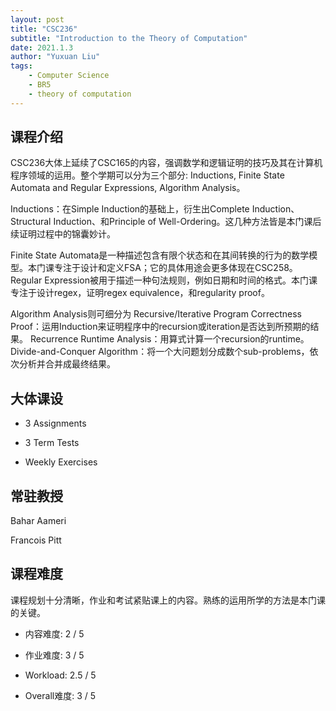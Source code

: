 ```yaml
---
layout: post
title: "CSC236"
subtitle: "Introduction to the Theory of Computation"
date: 2021.1.3
author: "Yuxuan Liu"
tags:
    - Computer Science
    - BR5
    - theory of computation
---
```

## 课程介绍
CSC236大体上延续了CSC165的内容，强调数学和逻辑证明的技巧及其在计算机程序领域的运用。整个学期可以分为三个部分: Inductions, Finite State Automata and Regular Expressions, Algorithm Analysis。

Inductions：在Simple Induction的基础上，衍生出Complete Induction、 Structural Induction、和Principle of Well-Ordering。这几种方法皆是本门课后续证明过程中的锦囊妙计。

Finite State Automata是一种描述包含有限个状态和在其间转换的行为的数学模型。本门课专注于设计和定义FSA；它的具体用途会更多体现在CSC258。Regular Expression被用于描述一种句法规则，例如日期和时间的格式。本门课专注于设计regex，证明regex equivalence，和regularity proof。

Algorithm Analysis则可细分为
Recursive/Iterative Program Correctness Proof：运用Induction来证明程序中的recursion或iteration是否达到所预期的结果。
Recurrence Runtime Analysis：用算式计算一个recursion的runtime。
Divide-and-Conquer Algorithm：将一个大问题划分成数个sub-problems，依次分析并合并成最终结果。

## 大体课设
- 3 Assignments

- 3 Term Tests

- Weekly Exercises

## 常驻教授
Bahar Aameri

Francois Pitt

## 课程难度
课程规划十分清晰，作业和考试紧贴课上的内容。熟练的运用所学的方法是本门课的关键。

- 内容难度: 2 / 5

- 作业难度: 3 / 5

- Workload: 2.5 / 5

- Overall难度: 3 / 5

